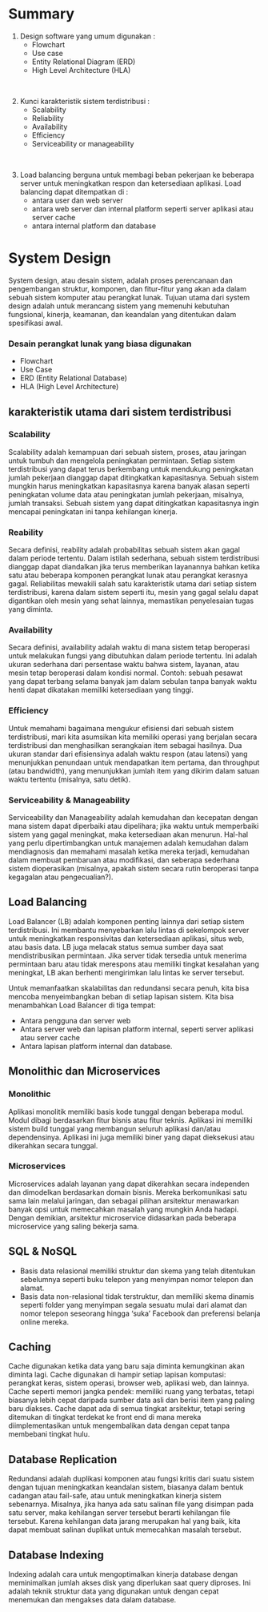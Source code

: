 # Summary

1. Design software yang umum digunakan :
   * Flowchart
   * Use case
   * Entity Relational Diagram (ERD)
   * High Level Architecture (HLA)

<br>

2. Kunci karakteristik sistem terdistribusi :
   * Scalability
   * Reliability
   * Availability
   * Efficiency
   * Serviceability or manageability

<br>

3. Load balancing berguna untuk membagi beban pekerjaan ke beberapa server untuk meningkatkan respon dan ketersediaan aplikasi. Load balancing dapat ditempatkan di :
   * antara user dan web server
   * antara web server dan internal platform seperti server aplikasi atau server cache
   * antara internal platform dan database

# System Design
System design, atau desain sistem, adalah proses perencanaan dan pengembangan struktur, komponen, dan fitur-fitur yang akan ada dalam sebuah sistem komputer atau perangkat lunak. Tujuan utama dari system design adalah untuk merancang sistem yang memenuhi kebutuhan fungsional, kinerja, keamanan, dan keandalan yang ditentukan dalam spesifikasi awal.

### Desain perangkat lunak yang biasa digunakan
* Flowchart
* Use Case
* ERD (Entity Relational Database)
* HLA (High Level Architecture)

## karakteristik utama dari sistem terdistribusi
### Scalability
Scalability adalah kemampuan dari sebuah sistem, proses, atau jaringan untuk tumbuh dan mengelola peningkatan permintaan. Setiap sistem terdistribusi yang dapat terus berkembang untuk mendukung peningkatan jumlah pekerjaan dianggap dapat ditingkatkan kapasitasnya. Sebuah sistem mungkin harus meningkatkan kapasitasnya karena banyak alasan seperti peningkatan volume data atau peningkatan jumlah pekerjaan, misalnya, jumlah transaksi. Sebuah sistem yang dapat ditingkatkan kapasitasnya ingin mencapai peningkatan ini tanpa kehilangan kinerja.

### Reability
Secara definisi, reability adalah probabilitas sebuah sistem akan gagal dalam periode tertentu. Dalam istilah sederhana, sebuah sistem terdistribusi dianggap dapat diandalkan jika terus memberikan layanannya bahkan ketika satu atau beberapa komponen perangkat lunak atau perangkat kerasnya gagal. Reliabilitas mewakili salah satu karakteristik utama dari setiap sistem terdistribusi, karena dalam sistem seperti itu, mesin yang gagal selalu dapat digantikan oleh mesin yang sehat lainnya, memastikan penyelesaian tugas yang diminta.

### Availability
Secara definisi, availability adalah waktu di mana sistem tetap beroperasi untuk melakukan fungsi yang dibutuhkan dalam periode tertentu. Ini adalah ukuran sederhana dari persentase waktu bahwa sistem, layanan, atau mesin tetap beroperasi dalam kondisi normal. Contoh: sebuah pesawat yang dapat terbang selama banyak jam dalam sebulan tanpa banyak waktu henti dapat dikatakan memiliki ketersediaan yang tinggi.

### Efficiency
Untuk memahami bagaimana mengukur efisiensi dari sebuah sistem terdistribusi, mari kita asumsikan kita memiliki operasi yang berjalan secara terdistribusi dan menghasilkan serangkaian item sebagai hasilnya. Dua ukuran standar dari efisiensinya adalah waktu respon (atau latensi) yang menunjukkan penundaan untuk mendapatkan item pertama, dan throughput (atau bandwidth), yang menunjukkan jumlah item yang dikirim dalam satuan waktu tertentu (misalnya, satu detik).

### Serviceability & Manageability
Serviceability dan Manageability adalah kemudahan dan kecepatan dengan mana sistem dapat diperbaiki atau dipelihara; jika waktu untuk memperbaiki sistem yang gagal meningkat, maka ketersediaan akan menurun. Hal-hal yang perlu dipertimbangkan untuk manajemen adalah kemudahan dalam mendiagnosis dan memahami masalah ketika mereka terjadi, kemudahan dalam membuat pembaruan atau modifikasi, dan seberapa sederhana sistem dioperasikan (misalnya, apakah sistem secara rutin beroperasi tanpa kegagalan atau pengecualian?).
   
## Load Balancing
Load Balancer (LB) adalah komponen penting lainnya dari setiap sistem terdistribusi. Ini membantu menyebarkan lalu lintas di sekelompok server untuk meningkatkan responsivitas dan ketersediaan aplikasi, situs web, atau basis data. LB juga melacak status semua sumber daya saat mendistribusikan permintaan. Jika server tidak tersedia untuk menerima permintaan baru atau tidak merespons atau memiliki tingkat kesalahan yang meningkat, LB akan berhenti mengirimkan lalu lintas ke server tersebut.

Untuk memanfaatkan skalabilitas dan redundansi secara penuh, kita bisa mencoba menyeimbangkan beban di setiap lapisan sistem. Kita bisa menambahkan Load Balancer di tiga tempat:

* Antara pengguna dan server web
* Antara server web dan lapisan platform internal, seperti server aplikasi atau server cache
* Antara lapisan platform internal dan database.

## Monolithic dan Microservices
### Monolithic
Aplikasi monolitik memiliki basis kode tunggal dengan beberapa modul. Modul dibagi berdasarkan fitur bisnis atau fitur teknis. Aplikasi ini memiliki sistem build tunggal yang membangun seluruh aplikasi dan/atau dependensinya. Aplikasi ini juga memiliki biner yang dapat dieksekusi atau dikerahkan secara tunggal.
### Microservices
Microservices adalah layanan yang dapat dikerahkan secara independen dan dimodelkan berdasarkan domain bisnis. Mereka berkomunikasi satu sama lain melalui jaringan, dan sebagai pilihan arsitektur menawarkan banyak opsi untuk memecahkan masalah yang mungkin Anda hadapi. Dengan demikian, arsitektur microservice didasarkan pada beberapa microservice yang saling bekerja sama.

## SQL & NoSQL
* Basis data relasional memiliki struktur dan skema yang telah ditentukan sebelumnya seperti buku telepon yang menyimpan nomor telepon dan alamat.
* Basis data non-relasional tidak terstruktur, dan memiliki skema dinamis seperti folder yang menyimpan segala sesuatu mulai dari alamat dan nomor telepon seseorang hingga ‘suka’ Facebook dan preferensi belanja online mereka.

## Caching
Cache digunakan ketika data yang baru saja diminta kemungkinan akan diminta lagi. Cache digunakan di hampir setiap lapisan komputasi: perangkat keras, sistem operasi, browser web, aplikasi web, dan lainnya. Cache seperti memori jangka pendek: memiliki ruang yang terbatas, tetapi biasanya lebih cepat daripada sumber data asli dan berisi item yang paling baru diakses. Cache dapat ada di semua tingkat arsitektur, tetapi sering ditemukan di tingkat terdekat ke front end di mana mereka diimplementasikan untuk mengembalikan data dengan cepat tanpa membebani tingkat hulu.

## Database Replication
Redundansi adalah duplikasi komponen atau fungsi kritis dari suatu sistem dengan tujuan meningkatkan keandalan sistem, biasanya dalam bentuk cadangan atau fail-safe, atau untuk meningkatkan kinerja sistem sebenarnya. Misalnya, jika hanya ada satu salinan file yang disimpan pada satu server, maka kehilangan server tersebut berarti kehilangan file tersebut. Karena kehilangan data jarang merupakan hal yang baik, kita dapat membuat salinan duplikat untuk memecahkan masalah tersebut.

## Database Indexing
Indexing adalah cara untuk mengoptimalkan kinerja database dengan meminimalkan jumlah akses disk yang diperlukan saat query diproses. Ini adalah teknik struktur data yang digunakan untuk dengan cepat menemukan dan mengakses data dalam database.